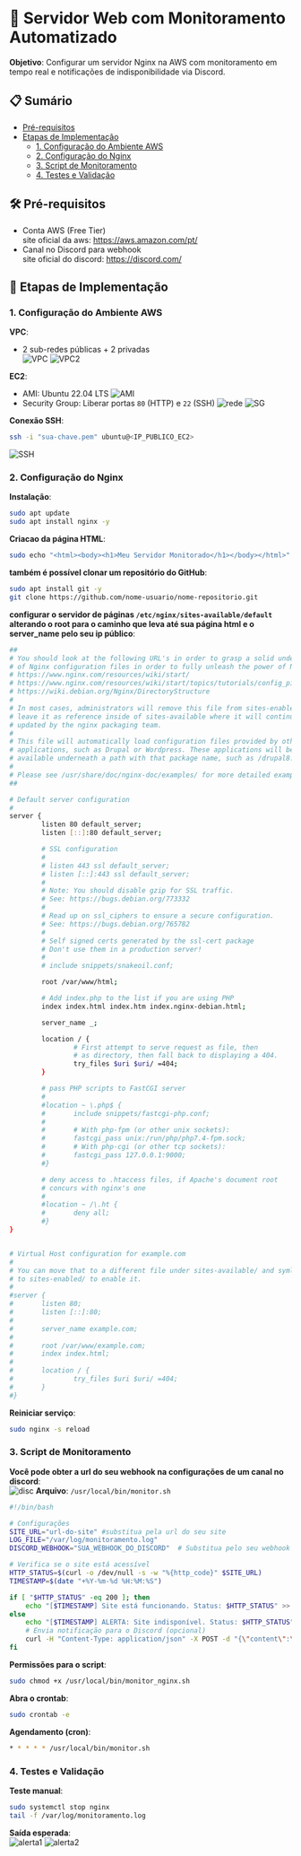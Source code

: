# 🚀 Servidor Web com Monitoramento Automatizado

**Objetivo**: Configurar um servidor Nginx na AWS com monitoramento em tempo real e notificações de indisponibilidade via Discord.



## 📋 Sumário
- [Pré-requisitos](#-pré-requisitos)
- [Etapas de Implementação](#-etapas-de-implementação)
  - [1. Configuração do Ambiente AWS](#1-configuração-do-ambiente-aws)
  - [2. Configuração do Nginx](#2-configuração-do-nginx)
  - [3. Script de Monitoramento](#3-script-de-monitoramento)
  - [4. Testes e Validação](#4-testes-e-validação)



## 🛠 Pré-requisitos
- Conta AWS (Free Tier) <br> site oficial da aws: https://aws.amazon.com/pt/
- Canal no Discord para webhook <br> site oficial do discord: https://discord.com/



## 🔧 Etapas de Implementação

### 1. Configuração do Ambiente AWS
**VPC**:  
- 2 sub-redes públicas + 2 privadas <br>
![VPC](https://github.com/PedroMarineli/monitoramento-web-compass/blob/main/img/Captura%20de%20tela%202025-03-25%20115036.png)
![VPC2](https://github.com/PedroMarineli/monitoramento-web-compass/blob/main/img/Captura%20de%20tela%202025-03-25%20115040.png)

**EC2**:  
- AMI: Ubuntu 22.04 LTS
![AMI](https://github.com/PedroMarineli/monitoramento-web-compass/blob/main/img/Captura%20de%20tela%202025-03-25%20114707.png)
- Security Group: Liberar portas `80` (HTTP) e `22` (SSH)
![rede](https://github.com/PedroMarineli/monitoramento-web-compass/blob/main/img/Captura%20de%20tela%202025-03-25%20193642.png)
![SG](https://github.com/PedroMarineli/monitoramento-web-compass/blob/main/img/Captura%20de%20tela%202025-03-25%20115504.png)

**Conexão SSH**:  
```bash
ssh -i "sua-chave.pem" ubuntu@<IP_PUBLICO_EC2>
```
![SSH](https://github.com/PedroMarineli/monitoramento-web-compass/blob/main/img/Captura%20de%20tela%202025-03-25%20114750.png)

### 2. Configuração do Nginx
**Instalação**:  
```bash
sudo apt update
sudo apt install nginx -y
```

**Criacao da página HTML**:  
```bash
sudo echo "<html><body><h1>Meu Servidor Monitorado</h1></body></html>" > /var/www/html/index.html
```

**também é possível clonar um repositório do GitHub**:  
```bash
sudo apt install git -y
git clone https://github.com/nome-usuario/nome-repositorio.git
```

**configurar o servidor de páginas `/etc/nginx/sites-available/default` alterando o root para o caminho que leva até sua página html e o server_name pelo seu ip público**:  
```bash
##
# You should look at the following URL's in order to grasp a solid understanding
# of Nginx configuration files in order to fully unleash the power of Nginx.
# https://www.nginx.com/resources/wiki/start/
# https://www.nginx.com/resources/wiki/start/topics/tutorials/config_pitfalls/
# https://wiki.debian.org/Nginx/DirectoryStructure
#
# In most cases, administrators will remove this file from sites-enabled/ and
# leave it as reference inside of sites-available where it will continue to be
# updated by the nginx packaging team.
#
# This file will automatically load configuration files provided by other
# applications, such as Drupal or Wordpress. These applications will be made
# available underneath a path with that package name, such as /drupal8.
#
# Please see /usr/share/doc/nginx-doc/examples/ for more detailed examples.
##

# Default server configuration
#
server {
        listen 80 default_server;
        listen [::]:80 default_server;

        # SSL configuration
        #
        # listen 443 ssl default_server;
        # listen [::]:443 ssl default_server;
        #
        # Note: You should disable gzip for SSL traffic.
        # See: https://bugs.debian.org/773332
        #
        # Read up on ssl_ciphers to ensure a secure configuration.
        # See: https://bugs.debian.org/765782
        #
        # Self signed certs generated by the ssl-cert package
        # Don't use them in a production server!
        #
        # include snippets/snakeoil.conf;

        root /var/www/html;

        # Add index.php to the list if you are using PHP
        index index.html index.htm index.nginx-debian.html;

        server_name _;

        location / {
                # First attempt to serve request as file, then
                # as directory, then fall back to displaying a 404.
                try_files $uri $uri/ =404;
        }

        # pass PHP scripts to FastCGI server
        #
        #location ~ \.php$ {
        #       include snippets/fastcgi-php.conf;
        #
        #       # With php-fpm (or other unix sockets):
        #       fastcgi_pass unix:/run/php/php7.4-fpm.sock;
        #       # With php-cgi (or other tcp sockets):
        #       fastcgi_pass 127.0.0.1:9000;
        #}

        # deny access to .htaccess files, if Apache's document root
        # concurs with nginx's one
        #
        #location ~ /\.ht {
        #       deny all;
        #}
}


# Virtual Host configuration for example.com
#
# You can move that to a different file under sites-available/ and symlink that
# to sites-enabled/ to enable it.
#
#server {
#       listen 80;
#       listen [::]:80;
#
#       server_name example.com;
#
#       root /var/www/example.com;
#       index index.html;
#
#       location / {
#               try_files $uri $uri/ =404;
#       }
#}
```

**Reiniciar serviço**:  
```bash
sudo nginx -s reload
```


### 3. Script de Monitoramento
**Você pode obter a url do seu webhook na configurações de um canal no discord**:  
![disc](https://github.com/PedroMarineli/monitoramento-web-compass/blob/main/img/Captura%20de%20tela%202025-03-25%20202008.png)
**Arquivo**: `/usr/local/bin/monitor.sh`  
```bash
#!/bin/bash

# Configurações
SITE_URL="url-do-site" #substitua pela url do seu site
LOG_FILE="/var/log/monitoramento.log"
DISCORD_WEBHOOK="SUA_WEBHOOK_DO_DISCORD"  # Substitua pelo seu webhook

# Verifica se o site está acessível
HTTP_STATUS=$(curl -o /dev/null -s -w "%{http_code}" $SITE_URL)
TIMESTAMP=$(date "+%Y-%m-%d %H:%M:%S")

if [ "$HTTP_STATUS" -eq 200 ]; then
    echo "[$TIMESTAMP] Site está funcionando. Status: $HTTP_STATUS" >> $LOG_FILE
else
    echo "[$TIMESTAMP] ALERTA: Site indisponível. Status: $HTTP_STATUS" >> $LOG_FILE
    # Envia notificação para o Discord (opcional)
    curl -H "Content-Type: application/json" -X POST -d "{\"content\":\"⚠️ **ALERTA**: O site $SITE_URL está retornando status $HTTP_STATUS!\"}" $DISCORD_WEBHOOK
fi
```

**Permissões para o script**:  
```bash
sudo chmod +x /usr/local/bin/monitor_nginx.sh
```

**Abra o crontab**:  
```bash
sudo crontab -e
```

**Agendamento (cron)**:  
```bash
* * * * * /usr/local/bin/monitor.sh
```


### 4. Testes e Validação
**Teste manual**:  
```bash
sudo systemctl stop nginx
tail -f /var/log/monitoramento.log
```

**Saída esperada**:  
![alerta1](https://github.com/PedroMarineli/monitoramento-web-compass/blob/main/img/Captura%20de%20tela%202025-03-25%20202815.png)
![alerta2](https://github.com/PedroMarineli/monitoramento-web-compass/blob/main/img/Captura%20de%20tela%202025-03-25%20202827.png)

